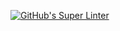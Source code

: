 [![GitHub's Super Linter](https://github.com/ICS2O-Programming-TheoR/Unit1-01-HTML-HelloWorld/workflows/GitHub's%20Super%20Linter/badge.svg)](https://github.com/ICS2O-Programming-TheoR/Unit1-01-HTML-HelloWorld/actions)